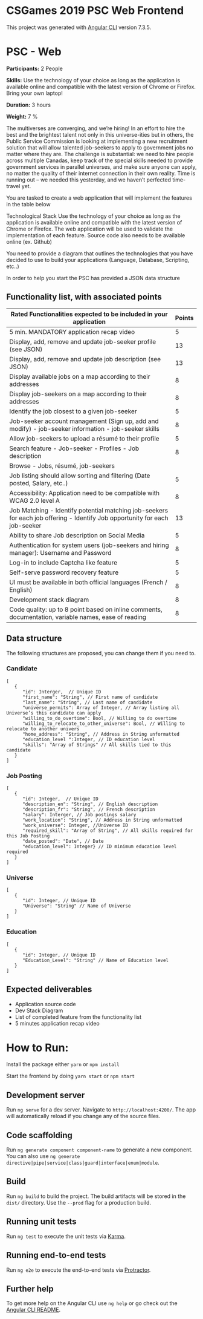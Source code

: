 # CSGames 2019 PSC Web Frontend

This project was generated with [Angular CLI](https://github.com/angular/angular-cli) version 7.3.5.

# PSC - Web
**Participants:** 2 People

**Skills:** Use the technology of your choice as long as the application is available online and compatible with the latest version of Chrome or Firefox. Bring your own laptop!

**Duration:** 3 hours

**Weight:** 7 %

The multiverses are converging, and we’re hiring!
In an effort to hire the best and the brightest talent not only in this universe-ities but in others, the Public Service Commission is looking at implementing a new recruitment solution that will allow talented job-seekers to apply to government jobs no matter where they are. The challenge is substantial: we need to hire people across multiple Canadas, keep track of the special skills needed to provide government services in parallel universes, and make sure anyone can apply, no matter the quality of their internet connection in their own reality. Time is running out – we needed this yesterday, and we haven’t perfected time-travel yet.

You are tasked to create a web application that will implement the features in the table below

Technological Stack
Use the technology of your choice as long as the application is available online and compatible with the latest version of Chrome or Firefox. The web application will be used to validate the implementation of each feature. Source code also needs to be available online (ex. Github)

You need to provide a diagram that outlines the technologies that you have decided to use to build your applications (Language, Database, Scripting, etc..)

In order to help you start the PSC has provided a JSON data structure

## Functionality list, with associated points
| Rated Functionalities expected to be included in your application                                                           | Points |
|-----------------------------------------------------------------------------------------------------------------------------|--------|
| 5 min. MANDATORY application recap video                                                                                    | 5      |
| Display, add, remove and update job-seeker profile (see JSON)                                                               | 13     |
| Display, add, remove and update job description (see JSON)                                                                  | 13     |
| Display available jobs on a map according to their addresses                                                                | 8      |
| Display job-seekers on a map according to their addresses                                                                   | 8      |
| Identify the job closest to a given job-seeker                                                                              | 5      |
| Job-seeker account management (Sign up, add and modify) - job-seeker information - job-seeker skills                        | 8      |
| Allow job-seekers to upload a résumé to their profile                                                                       | 5      |
| Search feature - Job-seeker - Profiles - Job description                                                                    | 8      |
| Browse - Jobs, résumé, job-seekers                                                                                          |        |
| Job listing should allow sorting and filtering (Date posted, Salary, etc..)                                                 | 5      |
| Accessibility: Application need to be compatible with WCAG 2.0 level A                                                      | 8      |
| Job Matching - Identify potential matching job-seekers for each job offering - Identify Job opportunity for each job-seeker | 13     |
| Ability to share Job description on Social Media                                                                            | 5      |
| Authentication for system users (job-seekers and hiring manager): Username and Password                                     | 8      |
| Log-in to include Captcha like feature                                                                                      | 5      |
| Self-serve password recovery feature                                                                                        | 5      |
| UI must be available in both official languages (French / English)                                                          | 8      |
| Development stack diagram                                                                                                   | 8      |
| Code quality: up to 8 point based on inline comments, documentation, variable names, ease of reading                        | 8      |

## Data structure
The following structures are proposed, you can change them if you need to.

### Candidate
```
[
   {
      "id": Interger,  // Unique ID
      "first_name": "String", // First name of candidate
      "last_name": "String", // Last name of candidate
      "universe_permits": Array of Integer, // Array listing all Universe’s this candidate can apply
      "willing_to_do_overtime": Bool, // Willing to do overtime
      "willing_to_relocate_to_other_universe": Bool, // Willing to relocate to another univers
      "home_address": "String", // Address in String unformatted
      "education_level ":Integer, // ID education level
      "skills": "Array of Strings" // All skills tied to this candidate
   }
]
```

### Job Posting
```
[
   {
      "id": Integer,  // Unique ID
      "description_en": "String", // English description
      "description_fr": "String", // French description
      "salary": Interger, // Job postings salary
      "work_location": "String", // Address in String unformatted
      "work_universe": Integer, //Universe ID
      "required_skill": "Array of String", // All skills required for this Job Posting  
      "date_posted": "Date", // Date
      "education_level": Integer} // ID minimum education level required
   }
]
```
### Universe
```
[
   {
      "id": Integer, // Unique ID
      "Universe": "String" // Name of Universe
   }
]
```
### Education
```
[
   {
      "id": Integer, // Unique ID
      "Education_Level": "String" // Name of Education level
   }
]
```
## Expected deliverables
- Application source code
- Dev Stack Diagram
- List of completed feature from the functionality list
- 5 minutes application recap video

# How to Run:

Install the package either `yarn` or `npm install`

Start the frontend by doing `yarn start` or `npm start`

## Development server

Run `ng serve` for a dev server. Navigate to `http://localhost:4200/`. The app will automatically reload if you change any of the source files.

## Code scaffolding

Run `ng generate component component-name` to generate a new component. You can also use `ng generate directive|pipe|service|class|guard|interface|enum|module`.

## Build

Run `ng build` to build the project. The build artifacts will be stored in the `dist/` directory. Use the `--prod` flag for a production build.

## Running unit tests

Run `ng test` to execute the unit tests via [Karma](https://karma-runner.github.io).

## Running end-to-end tests

Run `ng e2e` to execute the end-to-end tests via [Protractor](http://www.protractortest.org/).

## Further help

To get more help on the Angular CLI use `ng help` or go check out the [Angular CLI README](https://github.com/angular/angular-cli/blob/master/README.md).
